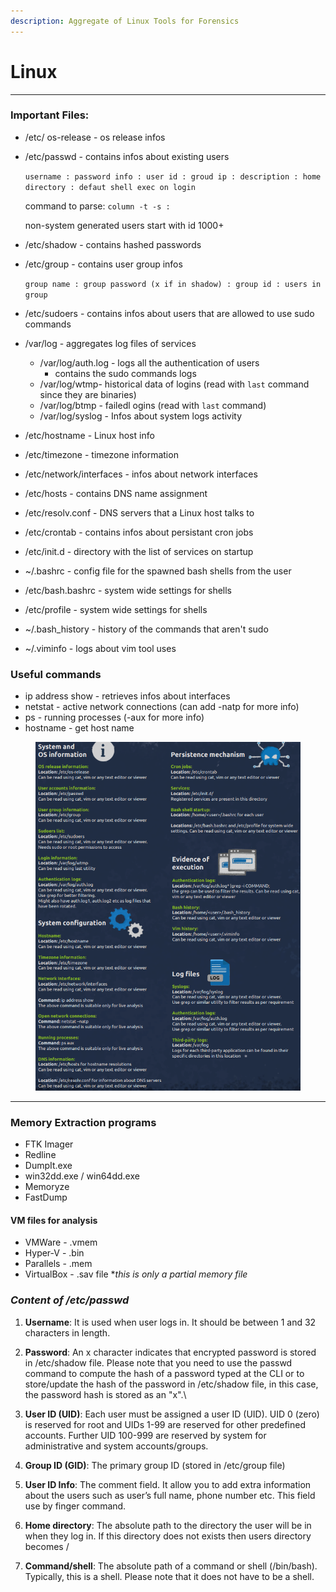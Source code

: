 ```yaml
---
description: Aggregate of Linux Tools for Forensics
---
```


# Linux

***

### Important Files:

* /etc/ os-release - os release infos
*   /etc/passwd - contains infos about existing users

    `username : password info : user id : groud ip : description : home directory : defaut shell exec on login`

    command to parse: `column -t -s :`

    non-system generated users start with id 1000+
* /etc/shadow - contains hashed passwords
*   /etc/group - contains user group infos

    `group name : group password (x if in shadow) : group id : users in group`
* /etc/sudoers  - contains infos about users that are allowed to use sudo commands
* /var/log - aggregates log files of services
  * /var/log/auth.log - logs all the authentication of users
    * contains the sudo commands logs
  * /var/log/wtmp- historical data of logins (read with `last` command since they are binaries)
  * /var/log/btmp - failedl ogins (read with `last` command)
  * /var/log/syslog - Infos about system logs activity
* /etc/hostname - Linux host info
* /etc/timezone - timezone information
* /etc/network/interfaces - infos about network interfaces
* /etc/hosts - contains DNS name assignment
* /etc/resolv.conf - DNS servers that a Linux host talks to
* /etc/crontab - contains infos about persistant cron jobs
* /etc/init.d - directory with the list of services on startup
* \~/.bashrc - config file for the spawned bash shells from the user
* /etc/bash.bashrc - system wide settings for shells
* /etc/profile - system wide settings for shells
* \~/.bash\_history - history of the commands that aren't sudo
* \~/.viminfo - logs about vim tool uses

### Useful commands

* ip address show - retrieves infos about interfaces
* netstat  - active network connections (can add -natp for more info)
* ps - running processes (-aux for more info)
* hostname - get host name



<figure><img src="../.gitbook/assets/image (1) (1) (1).png" alt=""><figcaption></figcaption></figure>

***

### Memory Extraction programs

* FTK Imager
* Redline
* DumpIt.exe
* win32dd.exe / win64dd.exe
* Memoryze
* FastDump

#### VM files for analysis

* VMWare - .vmem
* Hyper-V - .bin
* Parallels - .mem
* VirtualBox - .sav file \*_this is only a partial memory file_

### _Content of /etc/passwd_

1. **Username**: It is used when user logs in. It should be between 1 and 32 characters in length.
2. **Password**: An x character indicates that encrypted password is stored in /etc/shadow file. Please note that you need to use the passwd command to compute the hash of a password typed at the CLI or to store/update the hash of the password in /etc/shadow file, in this case, the password hash is stored as an "x".\

3. **User ID (UID)**: Each user must be assigned a user ID (UID). UID 0 (zero) is reserved for root and UIDs 1-99 are reserved for other predefined accounts. Further UID 100-999 are reserved by system for administrative and system accounts/groups.
4. **Group ID (GID)**: The primary group ID (stored in /etc/group file)
5. **User ID Info**: The comment field. It allow you to add extra information about the users such as user’s full name, phone number etc. This field use by finger command.
6. **Home directory**: The absolute path to the directory the user will be in when they log in. If this directory does not exists then users directory becomes /
7. **Command/shell**: The absolute path of a command or shell (/bin/bash). Typically, this is a shell. Please note that it does not have to be a shell.
